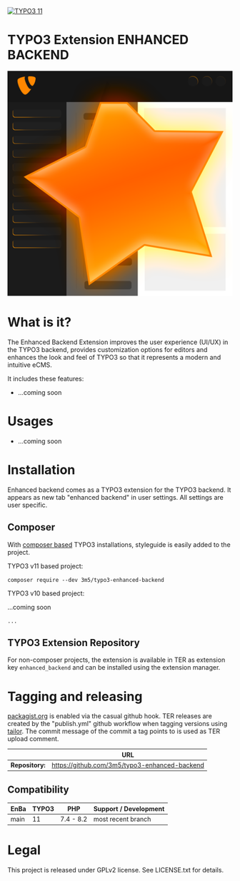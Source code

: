 [![TYPO3 11](https://img.shields.io/badge/TYPO3-11-orange.svg)](https://get.typo3.org/version/11)

TYPO3 Extension ENHANCED BACKEND
================================

![enhanced_backend_logo](/Resources/Public/Icons/Extension.png)

# What is it?

The Enhanced Backend Extension improves the user experience (UI/UX) in the TYPO3
backend, provides customization options for editors and enhances the look and
feel of TYPO3 so that it represents a modern and intuitive eCMS.

It includes these features:

* ...coming soon

# Usages

* ...coming soon

# Installation

Enhanced backend comes as a TYPO3 extension for the TYPO3 backend. It appears
as new tab "enhanced backend" in user settings. All settings are user specific.

## Composer
With [composer based](https://docs.typo3.org/m/typo3/tutorial-getting-started/main/en-us/Installation/Install.html)
TYPO3 installations, styleguide is easily added to the project.

TYPO3 v11 based project:

```
composer require --dev 3m5/typo3-enhanced-backend
```

TYPO3 v10 based project:

...coming soon

```
...
```

## TYPO3 Extension Repository
For non-composer projects, the extension is available in TER as extension key `enhanced_backend` and can
be installed using the extension manager.

# Tagging and releasing

[packagist.org](https://packagist.org/packages/typo3/cms-styleguide) is enabled via the casual github hook.
TER releases are created by the "publish.yml" github workflow when tagging versions
using [tailor](https://github.com/TYPO3/tailor). The commit message of the commit a tag points to is
used as TER upload comment.

|                 | URL                                           |
|-----------------|-----------------------------------------------|
| **Repository:** | https://github.com/3m5/typo3-enhanced-backend |

## Compatibility

| EnBa | TYPO3 | PHP       | Support / Development |
|------|------|-----------|-----------------------|
| main | 11   | 7.4 - 8.2 | most recent branch    |

# Legal
This project is released under GPLv2 license. See LICENSE.txt for details.

